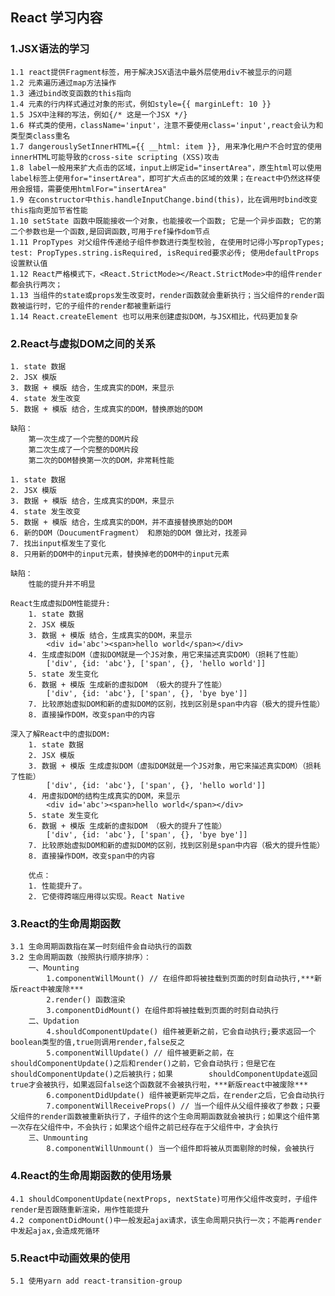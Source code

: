 ## React 学习内容

### 1.JSX语法的学习
    1.1 react提供Fragment标签，用于解决JSX语法中最外层使用div不被显示的问题
    1.2 元素遍历通过map方法操作
    1.3 通过bind改变函数的this指向
    1.4 元素的行内样式通过对象的形式，例如style={{ marginLeft: 10 }}
    1.5 JSX中注释的写法，例如{/* 这是一个JSX */}
    1.6 样式类的使用，className='input'，注意不要使用class='input',react会认为和类型类class重名
    1.7 dangerouslySetInnerHTML={{ __html: item }}, 用来净化用户不合时宜的使用innerHTML可能导致的cross-site scripting (XSS)攻击
    1.8 label一般用来扩大点击的区域，input上绑定id="insertArea"，原生html可以使用label标签上使用for="insertArea"，即可扩大点击的区域的效果；在react中仍然这样使用会报错，需要使用htmlFor="insertArea"
    1.9 在constructor中this.handleInputChange.bind(this)，比在调用时bind改变this指向更加节省性能
    1.10 setState 函数中既能接收一个对象，也能接收一个函数; 它是一个异步函数; 它的第二个参数也是一个函数,是回调函数,可用于ref操作dom节点
    1.11 PropTypes 对父组件传递给子组件参数进行类型校验, 在使用时记得小写propTypes; test: PropTypes.string.isRequired, isRequired要求必传; 使用defaultProps设置默认值
    1.12 React严格模式下，<React.StrictMode></React.StrictMode>中的组件render都会执行两次；
    1.13 当组件的state或props发生改变时，render函数就会重新执行；当父组件的render函数被运行时，它的子组件的render都被重新运行
    1.14 React.createElement 也可以用来创建虚拟DOM，与JSX相比，代码更加复杂

### 2.React与虚拟DOM之间的关系
    1. state 数据
    2. JSX 模版
    3. 数据 + 模版 结合，生成真实的DOM，来显示
    4. state 发生改变
    5. 数据 + 模版 结合，生成真实的DOM，替换原始的DOM

    缺陷：
        第一次生成了一个完整的DOM片段
        第二次生成了一个完整的DOM片段
        第二次的DOM替换第一次的DOM，非常耗性能
    
    1. state 数据
    2. JSX 模版
    3. 数据 + 模版 结合，生成真实的DOM，来显示
    4. state 发生改变
    5. 数据 + 模版 结合，生成真实的DOM，并不直接替换原始的DOM
    6. 新的DOM（DoucumentFragment） 和原始的DOM 做比对，找差异
    7. 找出input框发生了变化
    8. 只用新的DOM中的input元素，替换掉老的DOM中的input元素

    缺陷：
        性能的提升并不明显

    React生成虚拟DOM性能提升:
        1. state 数据
        2. JSX 模版
        3. 数据 + 模版 结合，生成真实的DOM，来显示 
            <div id='abc'><span>hello world</span></div>
        4. 生成虚拟DOM（虚拟DOM就是一个JS对象，用它来描述真实DOM）（损耗了性能）
            ['div', {id: 'abc'}, ['span', {}, 'hello world']]
        5. state 发生变化
        6. 数据 + 模版 生成新的虚拟DOM （极大的提升了性能）
            ['div', {id: 'abc'}, ['span', {}, 'bye bye']]
        7. 比较原始虚拟DOM和新的虚拟DOM的区别，找到区别是span中内容（极大的提升性能）
        8. 直接操作DOM，改变span中的内容

    深入了解React中的虚拟DOM:
        1. state 数据
        2. JSX 模版
        3. 数据 + 模版 生成虚拟DOM（虚拟DOM就是一个JS对象，用它来描述真实DOM）（损耗了性能）
            ['div', {id: 'abc'}, ['span', {}, 'hello world']]
        4. 用虚拟DOM的结构生成真实的DOM，来显示 
            <div id='abc'><span>hello world</span></div>
        5. state 发生变化
        6. 数据 + 模版 生成新的虚拟DOM （极大的提升了性能）
            ['div', {id: 'abc'}, ['span', {}, 'bye bye']]
        7. 比较原始虚拟DOM和新的虚拟DOM的区别，找到区别是span中内容（极大的提升性能）
        8. 直接操作DOM，改变span中的内容

        优点：
        1. 性能提升了。
        2. 它使得跨端应用得以实现。React Native

### 3.React的生命周期函数
    3.1 生命周期函数指在某一时刻组件会自动执行的函数
    3.2 生命周期函数（按照执行顺序排序）：
        一、Mounting
            1.componentWillMount() // 在组件即将被挂载到页面的时刻自动执行,***新版react中被废除***
            2.render() 函数渲染
            3.componentDidMount() 在组件即将被挂载到页面的时刻自动执行
        二、Updation
            4.shouldComponentUpdate() 组件被更新之前，它会自动执行;要求返回一个boolean类型的值,true则调用render,false反之
            5.componentWillUpdate() // 组件被更新之前，在shouldComponentUpdate()之后和render()之前，它会自动执行；但是它在shouldComponentUpdate()之后被执行；如果        shouldComponentUpdate返回true才会被执行，如果返回false这个函数就不会被执行啦，***新版react中被废除***
            6.componentDidUpdate() 组件被更新完毕之后，在render之后，它会自动执行
            7.componentWillReceiveProps() // 当一个组件从父组件接收了参数；只要父组件的render函数被重新执行了，子组件的这个生命周期函数就会被执行；如果这个组件第一次存在父组件中，不会执行；如果这个组件之前已经存在于父组件中，才会执行
        三、Unmounting
            8.componentWillUnmount() 当一个组件即将被从页面剔除的时候，会被执行

### 4.React的生命周期函数的使用场景
    4.1 shouldComponentUpdate(nextProps, nextState)可用作父组件改变时，子组件render是否跟随重新渲染，用作性能提升
    4.2 componentDidMount()中一般发起ajax请求，该生命周期只执行一次；不能再render中发起ajax,会造成死循环

### 5.React中动画效果的使用
    5.1 使用yarn add react-transition-group